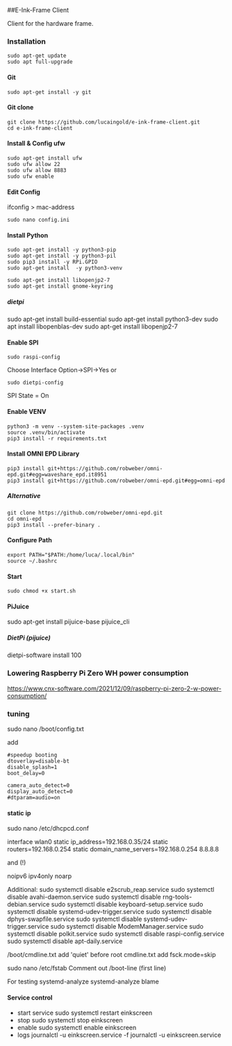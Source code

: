 ##E-Ink-Frame Client

Client for the hardware frame. 

### Installation
```
sudo apt-get update
sudo apt full-upgrade
```

#### Git
```
sudo apt-get install -y git
```

#### Git clone
```
git clone https://github.com/lucaingold/e-ink-frame-client.git
cd e-ink-frame-client
```

#### Install & Config ufw
```
sudo apt-get install ufw
sudo ufw allow 22
sudo ufw allow 8883
sudo ufw enable
```

#### Edit Config
ifconfig > mac-address
```
sudo nano config.ini
```

#### Install Python
```
sudo apt-get install -y python3-pip
sudo apt-get install -y python3-pil
sudo pip3 install -y RPi.GPIO
sudo apt-get install  -y python3-venv

sudo apt-get install libopenjp2-7
sudo apt-get install gnome-keyring

```

##### dietpi
sudo apt-get install build-essential
sudo apt-get install python3-dev
sudo apt install libopenblas-dev
sudo apt-get install libopenjp2-7

#### Enable SPI
```
sudo raspi-config
```
Choose Interface Option->SPI->Yes
or
```
sudo dietpi-config
```
SPI State = On

#### Enable VENV
```
python3 -m venv --system-site-packages .venv
source .venv/bin/activate
pip3 install -r requirements.txt
```

#### Install OMNI EPD Library 
```
pip3 install git+https://github.com/robweber/omni-epd.git#egg=waveshare_epd.it8951
pip3 install git+https://github.com/robweber/omni-epd.git#egg=omni-epd
```

##### Alternative

```
git clone https://github.com/robweber/omni-epd.git
cd omni-epd
pip3 install --prefer-binary .
```

#### Configure Path
```
export PATH="$PATH:/home/luca/.local/bin"
source ~/.bashrc
```

#### Start
```
sudo chmod +x start.sh 
```

#### PiJuice
sudo apt-get install pijuice-base
pijuice_cli

##### DietPi (pijuice)
dietpi-software install 100 


### Lowering Raspberry Pi Zero WH power consumption
https://www.cnx-software.com/2021/12/09/raspberry-pi-zero-2-w-power-consumption/


### tuning

sudo nano /boot/config.txt

add
```
#speedup booting
dtoverlay=disable-bt
disable_splash=1
boot_delay=0

camera_auto_detect=0
display_auto_detect=0
#dtparam=audio=on
```

#### static ip
sudo nano /etc/dhcpcd.conf

interface wlan0
static ip_address=192.168.0.35/24
static routers=192.168.0.254
static domain_name_servers=192.168.0.254 8.8.8.8

and (!)

noipv6
ipv4only
noarp

Additional:
sudo systemctl disable e2scrub_reap.service
sudo systemctl disable avahi-daemon.service
sudo systemctl disable rng-tools-debian.service
sudo systemctl disable keyboard-setup.service
sudo systemctl disable systemd-udev-trigger.service
sudo systemctl disable dphys-swapfile.service
sudo systemctl disable systemd-udev-trigger.service
sudo systemctl disable ModemManager.service
sudo systemctl disable polkit.service
sudo systemctl disable raspi-config.service
sudo systemctl disable apt-daily.service

/boot/cmdline.txt add 'quiet' before root
cmdline.txt add fsck.mode=skip

sudo nano /etc/fstab
Comment out /boot-line (first line)

For testing
systemd-analyze
systemd-analyze blame


#### Service control

- start service
  sudo systemctl restart einkscreen 
- stop
  sudo systemctl stop einkscreen
- enable
  sudo systemctl enable einkscreen
- logs
  journalctl -u einkscreen.service -f
  journalctl -u einkscreen.service
